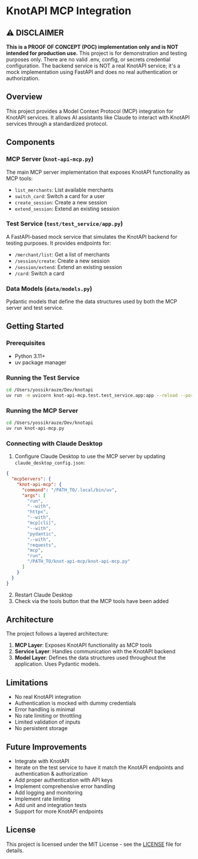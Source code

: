 # KnotAPI MCP Integration

## ⚠️ DISCLAIMER
**This is a PROOF OF CONCEPT (POC) implementation only and is NOT intended for production use.** 
This project is for demonstration and testing purposes only. There are no valid .env, config, or secrets credential configuration. The backend service is NOT a real KnotAPI service; it's a mock implementation using FastAPI and does no real authentication or authorization.

## Overview
This project provides a Model Context Protocol (MCP) integration for KnotAPI services. It allows AI assistants like Claude to interact with KnotAPI services through a standardized protocol.

## Components

### MCP Server (`knot-api-mcp.py`)
The main MCP server implementation that exposes KnotAPI functionality as MCP tools:

- `list_merchants`: List available merchants
- `switch_card`: Switch a card for a user
- `create_session`: Create a new session
- `extend_session`: Extend an existing session

### Test Service (`test/test_service/app.py`)
A FastAPI-based mock service that simulates the KnotAPI backend for testing purposes. It provides endpoints for:

- `/merchant/list`: Get a list of merchants
- `/session/create`: Create a new session
- `/session/extend`: Extend an existing session
- `/card`: Switch a card

### Data Models (`data/models.py`)
Pydantic models that define the data structures used by both the MCP server and test service.

## Getting Started

### Prerequisites
- Python 3.11+
- uv package manager

### Running the Test Service
```bash
cd /Users/yossikrauze/Dev/knotapi
uv run -m uvicorn knot-api-mcp.test.test_service.app:app --reload --port 8002
```

### Running the MCP Server
```bash
cd /Users/yossikrauze/Dev/knotapi
uv run knot-api-mcp.py
```

### Connecting with Claude Desktop
1. Configure Claude Desktop to use the MCP server by updating `claude_desktop_config.json`:
```json
{
  "mcpServers": {
    "knot-api-mcp": {
      "command": "/PATH_TO/.local/bin/uv",
      "args": [
        "run",
        "--with",
        "httpx",
        "--with",
        "mcp[cli]",
        "--with",
        "pydantic",
        "--with",
        "requests",
        "mcp",
        "run",
        "/PATH_TO/knot-api-mcp/knot-api-mcp.py"
      ]
    }
  }
}
```
2. Restart Claude Desktop
3. Check via the tools button that the MCP tools have been added

## Architecture
The project follows a layered architecture:
1. **MCP Layer**: Exposes KnotAPI functionality as MCP tools
2. **Service Layer**: Handles communication with the KnotAPI backend
3. **Model Layer**: Defines the data structures used throughout the application. Uses Pydantic models.

## Limitations
- No real KnotAPI integration
- Authentication is mocked with dummy credentials
- Error handling is minimal
- No rate limiting or throttling
- Limited validation of inputs
- No persistent storage

## Future Improvements
- Integrate with KnotAPI
- Iterate on the test service to have it match the KnotAPI endpoints and authentication & authorization
- Add proper authentication with API keys
- Implement comprehensive error handling
- Add logging and monitoring
- Implement rate limiting
- Add unit and integration tests
- Support for more KnotAPI endpoints

## License
This project is licensed under the MIT License - see the [LICENSE](LICENSE) file for details.